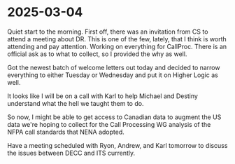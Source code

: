 # 2025-03-04

Quiet start to the morning. First off, there was an invitation from CS to attend a meeting about DR. This is one of the few, lately, that I think is worth attending and pay attention. Working on everything for CallProc. There is an official ask as to what to collect, so I provided the why as well.

Got the newest batch of welcome letters out today and decided to narrow everything to either Tuesday or Wednesday and put it on Higher Logic as well.

It looks like I will be on a call with Karl to help Michael and Destiny understand what the hell we taught them to do.

So now, I might be able to get access to Canadian data to augment the US data we're hoping to collect for the Call Processing WG analysis of the NFPA call standards that NENA adopted.

Have a meeting scheduled with Ryon, Andrew, and Karl tomorrow to discuss the issues between DECC and ITS currently.
